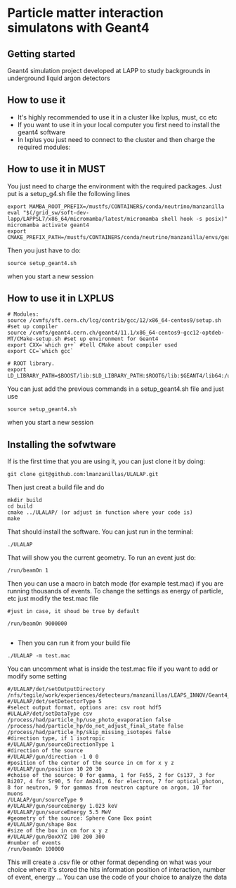 # Particle matter interaction simulatons with Geant4



## Getting started

Geant4 simulation project developed at LAPP to study backgrounds in underground liquid argon detectors 

## How to use it

- It's highly recommended to use it in a cluster like lxplus, must, cc etc
- If you want to use it in your local computer you first need to install the geant4 software
- In lxplus you just need to connect to the cluster and then charge the required modules:

## How to use it in MUST
You just need to charge the environment with the required packages. Just put is a setup_g4.sh file the following lines
```
export MAMBA_ROOT_PREFIX=/mustfs/CONTAINERS/conda/neutrino/manzanilla
eval "$(/grid_sw/soft-dev-lapp/LAPPSL7/x86_64/micromamba/latest/micromamba shell hook -s posix)"
micromamba activate geant4
export CMAKE_PREFIX_PATH=/mustfs/CONTAINERS/conda/neutrino/manzanilla/envs/geant4/
```

Then you just have to do: 
```
source setup_geant4.sh

```
when you start a new session

## How to use it in LXPLUS
```
# Modules:
source /cvmfs/sft.cern.ch/lcg/contrib/gcc/12/x86_64-centos9/setup.sh #set up compiler
source /cvmfs/geant4.cern.ch/geant4/11.1/x86_64-centos9-gcc12-optdeb-MT/CMake-setup.sh #set up environment for Geant4
export CXX=`which g++` #tell CMake about compiler used
export CC=`which gcc`

# ROOT library.
export LD_LIBRARY_PATH=$BOOST/lib:$LD_LIBRARY_PATH:$ROOT6/lib:$GEANT4/lib64:/usr/lib64/:/usr/lib

```

You can just add the previous commands in a setup_geant4.sh file and just use 
```
source setup_geant4.sh

```
when you start a new session

## Installing the sofwtware 

If is the first time that you are using it, you can just clone it by doing: 

```
git clone git@github.com:lmanzanillas/ULALAP.git

```
Then just creat a build file and do

```
mkdir build 
cd build
cmake ../ULALAP/ (or adjust in function where your code is)
make 

```
That should install the software. You can just run in the terminal: 
```
./ULALAP
```
That will show you the current geometry. To run an event just do: 
```
/run/beamOn 1
```
Then you can use a macro in batch mode (for example test.mac) if you are running thousands of events. To change the settings as energy of particle, etc just modify the test.mac file  

```
#just in case, it shoud be true by default

/run/beamOn 9000000


```

- Then you can run it from your build file 


```
./ULALAP -m test.mac

```
You can uncomment what is inside the test.mac file if you want to add or modify some setting

```
#/ULALAP/det/setOutputDirectory /nfs/tegile/work/experiences/detecteurs/manzanillas/LEAPS_INNOV/Geant4_output/ 
#/ULALAP/det/setDetectorType 5
#select output format, options are: csv root hdf5
#ULALAP/det/setDataType csv
/process/had/particle_hp/use_photo_evaporation false
/process/had/particle_hp/do_not_adjust_final_state false
/process/had/particle_hp/skip_missing_isotopes false
#direction type, if 1 isotropic
#/ULALAP/gun/sourceDirectionType 1
#direction of the source
#/ULALAP/gun/direction -1 0 0
#position of the center of the source in cm for x y z
#/ULALAP/gun/position 10 20 30
#choise of the source: 0 for gamma, 1 for Fe55, 2 for Cs137, 3 for Bi207, 4 for Sr90, 5 for Am241, 6 for electron, 7 for optical_photon, 8 for neutron, 9 for gammas from neutron capture on argon, 10 for muons 
/ULALAP/gun/sourceType 9
#/ULALAP/gun/sourceEnergy 1.023 keV
#/ULALAP/gun/sourceEnergy 5.5 MeV
#geometry of the source: Sphere Cone Box point
#/ULALAP/gun/shape Box
#size of the box in cm for x y z
#/ULALAP/gun/BoxXYZ 100 200 300
#number of events
/run/beamOn 100000

```
This will create a .csv file or other format depending on what was your choice where it's stored the hits information position of interaction, number of event, energy ...
You can use the code of your choice to analyze the data  

